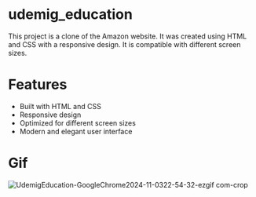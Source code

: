 # udemig_education
This project is a clone of the Amazon website. It was created using HTML and CSS with a responsive design. It is compatible with different screen sizes.
# Features
* Built with HTML and CSS
* Responsive design
* Optimized for different screen sizes
* Modern and elegant user interface
# Gif
![UdemigEducation-GoogleChrome2024-11-0322-54-32-ezgif com-crop](https://github.com/user-attachments/assets/486d7684-6b61-40e6-bd5f-c1857027d41a)
